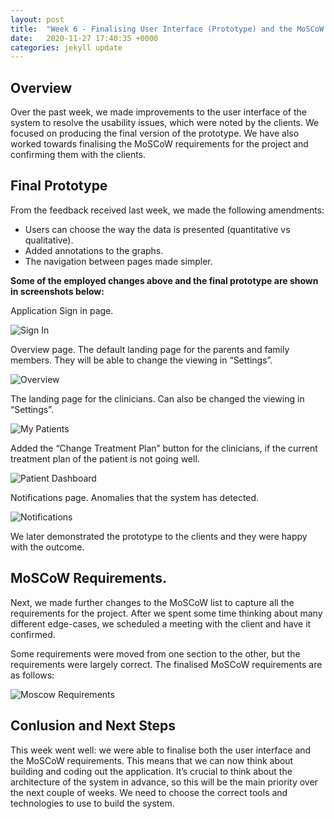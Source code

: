```yaml
---
layout: post
title:  "Week 6 - Finalising User Interface (Prototype) and the MoSCoW Requirements."
date:   2020-11-27 17:40:35 +0000
categories: jekyll update
---
```


## Overview

Over the past week, we made improvements to the user interface of the system to resolve the usability issues, which were noted by the clients. We focused on producing the final version of the prototype. We have also worked towards finalising the MoSCoW requirements for the project and confirming them with the clients.

## Final Prototype

From the feedback received last week, we made the following amendments:
- Users can choose the way the data is presented (quantitative vs qualitative).
- Added annotations to the graphs.
- The navigation between pages made simpler.

**Some of the employed changes above and the final prototype are shown in screenshots below:**

Application Sign in page.

![Sign In](/Dev-Blog/assets/week6/sign_in.png)


Overview page. The default landing page for the parents and family members. They will be able to change the viewing in “Settings”.

![Overview](/Dev-Blog/assets/week6/overview.png)


The landing page for the clinicians. Can also be changed the viewing in “Settings”.

![My Patients](/Dev-Blog/assets/week6/my_patients.png)


Added the “Change Treatment Plan” button for the clinicians, if the current treatment plan of the patient is not going well.

![Patient Dashboard](/Dev-Blog/assets/week6/patient_dashboard.png)


Notifications page. Anomalies that the system has detected.

![Notifications](/Dev-Blog/assets/week6/notifications.png)


We later demonstrated the prototype to the clients and they were happy with the outcome.

## MoSCoW Requirements.

Next, we made further changes to the MoSCoW list to capture all the requirements for the project. After we spent some time thinking about many different edge-cases, we scheduled a meeting with the client and have it confirmed.

Some requirements were moved from one section to the other, but the requirements were largely correct. The finalised MoSCoW requirements are as follows:

![Moscow Requirements](/Dev-Blog/assets/week6/moscow.png)


## Conlusion and Next Steps

This week went well: we were able to finalise both the user interface and the MoSCoW requirements. This means that we can now think about building and coding out the application. It’s crucial to think about the architecture of the system in advance, so this will be the main priority over the next couple of weeks. We need to choose the correct tools and technologies to use to build the system.